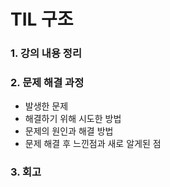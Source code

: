 # TIL 구조
### 1. 강의 내용 정리
### 2. 문제 해결 과정
- 발생한 문제
- 해결하기 위해 시도한 방법
- 문제의 원인과 해결 방법
- 문제 해결 후 느낀점과 새로 알게된 점

### 3. 회고